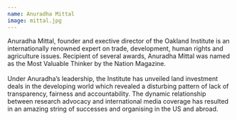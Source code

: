 ```yaml
---
name: Anuradha Mittal
image: mittal.jpg
---
```

Anuradha Mittal, founder and exective director of the Oakland Institute is an internationally renowned expert on trade, development, human rights and agriculture issues. Recipient of several awards, Anuradha Mittal was named as the Most Valuable Thinker by the Nation Magazine.<br><br>Under Anuradha’s leadership, the Institute has unveiled land investment deals in the developing world which revealed a disturbing pattern of lack of transparency, fairness and accountability. The dynamic relationship between research advocacy and international media coverage has resulted in an amazing string of successes and organising in the US and abroad.
